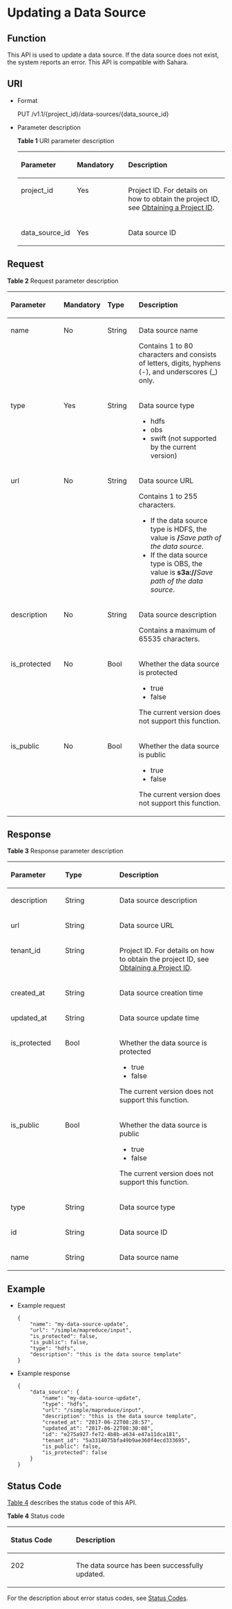 # Updating a Data Source<a name="EN-US_TOPIC_0172486213"></a>

## Function<a name="section11410068144834"></a>

This API is used to update a data source. If the data source does not exist, the system reports an error. This API is compatible with Sahara.

## URI<a name="section4721807314497"></a>

-   Format

    PUT /v1.1/\{project\_id\}/data-sources/\{data\_source\_id\}

-   Parameter description

    **Table  1**  URI parameter description

    <a name="table49499141194754"></a>
    <table><thead align="left"><tr id="row33700024194754"><th class="cellrowborder" valign="top" width="25%" id="mcps1.2.4.1.1"><p id="p16571835194812"><a name="p16571835194812"></a><a name="p16571835194812"></a>Parameter</p>
    </th>
    <th class="cellrowborder" valign="top" width="25%" id="mcps1.2.4.1.2"><p id="p141410194812"><a name="p141410194812"></a><a name="p141410194812"></a>Mandatory</p>
    </th>
    <th class="cellrowborder" valign="top" width="50%" id="mcps1.2.4.1.3"><p id="p11454278194812"><a name="p11454278194812"></a><a name="p11454278194812"></a>Description</p>
    </th>
    </tr>
    </thead>
    <tbody><tr id="row6505449415356"><td class="cellrowborder" valign="top" width="25%" headers="mcps1.2.4.1.1 "><p id="p3492262515356"><a name="p3492262515356"></a><a name="p3492262515356"></a>project_id</p>
    </td>
    <td class="cellrowborder" valign="top" width="25%" headers="mcps1.2.4.1.2 "><p id="p1016041415356"><a name="p1016041415356"></a><a name="p1016041415356"></a>Yes</p>
    </td>
    <td class="cellrowborder" valign="top" width="50%" headers="mcps1.2.4.1.3 "><p id="p1768719515356"><a name="p1768719515356"></a><a name="p1768719515356"></a>Project ID. For details on how to obtain the project ID, see <a href="obtaining-a-project-id.md">Obtaining a Project ID</a>.</p>
    </td>
    </tr>
    <tr id="row20659256153330"><td class="cellrowborder" valign="top" width="25%" headers="mcps1.2.4.1.1 "><p id="p62787041153330"><a name="p62787041153330"></a><a name="p62787041153330"></a>data_source_id</p>
    </td>
    <td class="cellrowborder" valign="top" width="25%" headers="mcps1.2.4.1.2 "><p id="p52585595153330"><a name="p52585595153330"></a><a name="p52585595153330"></a>Yes</p>
    </td>
    <td class="cellrowborder" valign="top" width="50%" headers="mcps1.2.4.1.3 "><p id="p31574830153330"><a name="p31574830153330"></a><a name="p31574830153330"></a>Data source ID</p>
    </td>
    </tr>
    </tbody>
    </table>


## Request<a name="section31697334144924"></a>

**Table  2**  Request parameter description

<a name="table1603131015403"></a>
<table><thead align="left"><tr id="row1607843515403"><th class="cellrowborder" valign="top" width="25%" id="mcps1.2.5.1.1"><p id="p2728483015403"><a name="p2728483015403"></a><a name="p2728483015403"></a>Parameter</p>
</th>
<th class="cellrowborder" valign="top" width="15%" id="mcps1.2.5.1.2"><p id="p6258762615403"><a name="p6258762615403"></a><a name="p6258762615403"></a>Mandatory</p>
</th>
<th class="cellrowborder" valign="top" width="15%" id="mcps1.2.5.1.3"><p id="p45230398152729"><a name="p45230398152729"></a><a name="p45230398152729"></a>Type</p>
</th>
<th class="cellrowborder" valign="top" width="45%" id="mcps1.2.5.1.4"><p id="p3643294215403"><a name="p3643294215403"></a><a name="p3643294215403"></a>Description</p>
</th>
</tr>
</thead>
<tbody><tr id="row14299430102131"><td class="cellrowborder" valign="top" width="25%" headers="mcps1.2.5.1.1 "><p id="p11744825102315"><a name="p11744825102315"></a><a name="p11744825102315"></a>name</p>
</td>
<td class="cellrowborder" valign="top" width="15%" headers="mcps1.2.5.1.2 "><p id="p11806775102315"><a name="p11806775102315"></a><a name="p11806775102315"></a>No</p>
</td>
<td class="cellrowborder" valign="top" width="15%" headers="mcps1.2.5.1.3 "><p id="p16824758102315"><a name="p16824758102315"></a><a name="p16824758102315"></a>String</p>
</td>
<td class="cellrowborder" valign="top" width="45%" headers="mcps1.2.5.1.4 "><p id="p20628190102315"><a name="p20628190102315"></a><a name="p20628190102315"></a>Data source name</p>
<p id="p51435984102315"><a name="p51435984102315"></a><a name="p51435984102315"></a>Contains 1 to 80 characters and consists of letters, digits, hyphens (-), and underscores (_) only.</p>
</td>
</tr>
<tr id="row46055705102136"><td class="cellrowborder" valign="top" width="25%" headers="mcps1.2.5.1.1 "><p id="p38704048102359"><a name="p38704048102359"></a><a name="p38704048102359"></a>type</p>
</td>
<td class="cellrowborder" valign="top" width="15%" headers="mcps1.2.5.1.2 "><p id="p48020182102359"><a name="p48020182102359"></a><a name="p48020182102359"></a>Yes</p>
</td>
<td class="cellrowborder" valign="top" width="15%" headers="mcps1.2.5.1.3 "><p id="p64429504102359"><a name="p64429504102359"></a><a name="p64429504102359"></a>String</p>
</td>
<td class="cellrowborder" valign="top" width="45%" headers="mcps1.2.5.1.4 "><p id="p51407318102359"><a name="p51407318102359"></a><a name="p51407318102359"></a>Data source type</p>
<a name="ul60012686102359"></a><a name="ul60012686102359"></a><ul id="ul60012686102359"><li>hdfs</li><li>obs</li><li>swift (not supported by the current version)</li></ul>
</td>
</tr>
<tr id="row31141531102143"><td class="cellrowborder" valign="top" width="25%" headers="mcps1.2.5.1.1 "><p id="p57562259102339"><a name="p57562259102339"></a><a name="p57562259102339"></a>url</p>
</td>
<td class="cellrowborder" valign="top" width="15%" headers="mcps1.2.5.1.2 "><p id="p32031378102339"><a name="p32031378102339"></a><a name="p32031378102339"></a>No</p>
</td>
<td class="cellrowborder" valign="top" width="15%" headers="mcps1.2.5.1.3 "><p id="p44404814102339"><a name="p44404814102339"></a><a name="p44404814102339"></a>String</p>
</td>
<td class="cellrowborder" valign="top" width="45%" headers="mcps1.2.5.1.4 "><p id="p40020142102339"><a name="p40020142102339"></a><a name="p40020142102339"></a>Data source URL</p>
<p id="p1953133111171"><a name="p1953133111171"></a><a name="p1953133111171"></a>Contains 1 to 255 characters.</p>
<a name="ul24636959102339"></a><a name="ul24636959102339"></a><ul id="ul24636959102339"><li>If the data source type is HDFS, the value is <strong id="b395615292211"><a name="b395615292211"></a><a name="b395615292211"></a>/</strong><em id="i1215990992211"><a name="i1215990992211"></a><a name="i1215990992211"></a>Save path of the data source</em>.</li><li>If the data source type is OBS, the value is <strong id="b22866623155631"><a name="b22866623155631"></a><a name="b22866623155631"></a>s3a://</strong><em id="i1076191992211"><a name="i1076191992211"></a><a name="i1076191992211"></a>Save path of the data source</em>.</li></ul>
</td>
</tr>
<tr id="row6538721915403"><td class="cellrowborder" valign="top" width="25%" headers="mcps1.2.5.1.1 "><p id="p3925522010269"><a name="p3925522010269"></a><a name="p3925522010269"></a>description</p>
</td>
<td class="cellrowborder" valign="top" width="15%" headers="mcps1.2.5.1.2 "><p id="p2555627710269"><a name="p2555627710269"></a><a name="p2555627710269"></a>No</p>
</td>
<td class="cellrowborder" valign="top" width="15%" headers="mcps1.2.5.1.3 "><p id="p5679259510269"><a name="p5679259510269"></a><a name="p5679259510269"></a>String</p>
</td>
<td class="cellrowborder" valign="top" width="45%" headers="mcps1.2.5.1.4 "><p id="p3679749310269"><a name="p3679749310269"></a><a name="p3679749310269"></a>Data source description</p>
<p id="p21051431151815"><a name="p21051431151815"></a><a name="p21051431151815"></a>Contains a maximum of 65535 characters.</p>
</td>
</tr>
<tr id="row6526202815403"><td class="cellrowborder" valign="top" width="25%" headers="mcps1.2.5.1.1 "><p id="p40455002102533"><a name="p40455002102533"></a><a name="p40455002102533"></a>is_protected</p>
</td>
<td class="cellrowborder" valign="top" width="15%" headers="mcps1.2.5.1.2 "><p id="p55629730102533"><a name="p55629730102533"></a><a name="p55629730102533"></a>No</p>
</td>
<td class="cellrowborder" valign="top" width="15%" headers="mcps1.2.5.1.3 "><p id="p9714295102533"><a name="p9714295102533"></a><a name="p9714295102533"></a>Bool</p>
</td>
<td class="cellrowborder" valign="top" width="45%" headers="mcps1.2.5.1.4 "><p id="p48660416102533"><a name="p48660416102533"></a><a name="p48660416102533"></a>Whether the data source is protected</p>
<a name="ul35290564102533"></a><a name="ul35290564102533"></a><ul id="ul35290564102533"><li>true</li><li>false</li></ul>
<p id="p24126416102533"><a name="p24126416102533"></a><a name="p24126416102533"></a>The current version does not support this function.</p>
</td>
</tr>
<tr id="row16863865102529"><td class="cellrowborder" valign="top" width="25%" headers="mcps1.2.5.1.1 "><p id="p5635102102533"><a name="p5635102102533"></a><a name="p5635102102533"></a>is_public</p>
</td>
<td class="cellrowborder" valign="top" width="15%" headers="mcps1.2.5.1.2 "><p id="p53790114102533"><a name="p53790114102533"></a><a name="p53790114102533"></a>No</p>
</td>
<td class="cellrowborder" valign="top" width="15%" headers="mcps1.2.5.1.3 "><p id="p62032007102533"><a name="p62032007102533"></a><a name="p62032007102533"></a>Bool</p>
</td>
<td class="cellrowborder" valign="top" width="45%" headers="mcps1.2.5.1.4 "><p id="p58536693102533"><a name="p58536693102533"></a><a name="p58536693102533"></a>Whether the data source is public</p>
<a name="ul57068190102533"></a><a name="ul57068190102533"></a><ul id="ul57068190102533"><li>true</li><li>false</li></ul>
<p id="p62324105102533"><a name="p62324105102533"></a><a name="p62324105102533"></a>The current version does not support this function.</p>
</td>
</tr>
</tbody>
</table>

## Response<a name="section10069032144933"></a>

**Table  3**  Response parameter description

<a name="table51257841151049"></a>
<table><thead align="left"><tr id="row8480851151049"><th class="cellrowborder" valign="top" width="25%" id="mcps1.2.4.1.1"><p id="p15860319151049"><a name="p15860319151049"></a><a name="p15860319151049"></a>Parameter</p>
</th>
<th class="cellrowborder" valign="top" width="25%" id="mcps1.2.4.1.2"><p id="p40813771151049"><a name="p40813771151049"></a><a name="p40813771151049"></a>Type</p>
</th>
<th class="cellrowborder" valign="top" width="50%" id="mcps1.2.4.1.3"><p id="p17581180151049"><a name="p17581180151049"></a><a name="p17581180151049"></a>Description</p>
</th>
</tr>
</thead>
<tbody><tr id="row14789514151049"><td class="cellrowborder" valign="top" width="25%" headers="mcps1.2.4.1.1 "><p id="p28232664151128"><a name="p28232664151128"></a><a name="p28232664151128"></a>description</p>
</td>
<td class="cellrowborder" valign="top" width="25%" headers="mcps1.2.4.1.2 "><p id="p32100671151824"><a name="p32100671151824"></a><a name="p32100671151824"></a>String</p>
</td>
<td class="cellrowborder" valign="top" width="50%" headers="mcps1.2.4.1.3 "><p id="p60375806151049"><a name="p60375806151049"></a><a name="p60375806151049"></a>Data source description</p>
</td>
</tr>
<tr id="row6511344151049"><td class="cellrowborder" valign="top" width="25%" headers="mcps1.2.4.1.1 "><p id="p59583657151128"><a name="p59583657151128"></a><a name="p59583657151128"></a>url</p>
</td>
<td class="cellrowborder" valign="top" width="25%" headers="mcps1.2.4.1.2 "><p id="p47113545151824"><a name="p47113545151824"></a><a name="p47113545151824"></a>String</p>
</td>
<td class="cellrowborder" valign="top" width="50%" headers="mcps1.2.4.1.3 "><p id="p38365320151049"><a name="p38365320151049"></a><a name="p38365320151049"></a>Data source URL</p>
</td>
</tr>
<tr id="row33112539151141"><td class="cellrowborder" valign="top" width="25%" headers="mcps1.2.4.1.1 "><p id="p64870032151141"><a name="p64870032151141"></a><a name="p64870032151141"></a>tenant_id</p>
</td>
<td class="cellrowborder" valign="top" width="25%" headers="mcps1.2.4.1.2 "><p id="p2060135151824"><a name="p2060135151824"></a><a name="p2060135151824"></a>String</p>
</td>
<td class="cellrowborder" valign="top" width="50%" headers="mcps1.2.4.1.3 "><p id="p13856035173519"><a name="p13856035173519"></a><a name="p13856035173519"></a>Project ID. For details on how to obtain the project ID, see <a href="obtaining-a-project-id.md">Obtaining a Project ID</a>.</p>
</td>
</tr>
<tr id="row22096096151146"><td class="cellrowborder" valign="top" width="25%" headers="mcps1.2.4.1.1 "><p id="p44953331151146"><a name="p44953331151146"></a><a name="p44953331151146"></a>created_at</p>
</td>
<td class="cellrowborder" valign="top" width="25%" headers="mcps1.2.4.1.2 "><p id="p26983233151824"><a name="p26983233151824"></a><a name="p26983233151824"></a>String</p>
</td>
<td class="cellrowborder" valign="top" width="50%" headers="mcps1.2.4.1.3 "><p id="p25869246151146"><a name="p25869246151146"></a><a name="p25869246151146"></a>Data source creation time</p>
</td>
</tr>
<tr id="row4456002103134"><td class="cellrowborder" valign="top" width="25%" headers="mcps1.2.4.1.1 "><p id="p25391906103134"><a name="p25391906103134"></a><a name="p25391906103134"></a>updated_at</p>
</td>
<td class="cellrowborder" valign="top" width="25%" headers="mcps1.2.4.1.2 "><p id="p32099444103134"><a name="p32099444103134"></a><a name="p32099444103134"></a>String</p>
</td>
<td class="cellrowborder" valign="top" width="50%" headers="mcps1.2.4.1.3 "><p id="p49918133103134"><a name="p49918133103134"></a><a name="p49918133103134"></a>Data source update time</p>
</td>
</tr>
<tr id="row18376161151152"><td class="cellrowborder" valign="top" width="25%" headers="mcps1.2.4.1.1 "><p id="p10483939151640"><a name="p10483939151640"></a><a name="p10483939151640"></a>is_protected</p>
</td>
<td class="cellrowborder" valign="top" width="25%" headers="mcps1.2.4.1.2 "><p id="p65650233151640"><a name="p65650233151640"></a><a name="p65650233151640"></a>Bool</p>
</td>
<td class="cellrowborder" valign="top" width="50%" headers="mcps1.2.4.1.3 "><p id="p16068681151640"><a name="p16068681151640"></a><a name="p16068681151640"></a>Whether the data source is protected</p>
<a name="ul24233663152954"></a><a name="ul24233663152954"></a><ul id="ul24233663152954"><li>true</li><li>false</li></ul>
<p id="p16709791152954"><a name="p16709791152954"></a><a name="p16709791152954"></a>The current version does not support this function.</p>
</td>
</tr>
<tr id="row6726034151222"><td class="cellrowborder" valign="top" width="25%" headers="mcps1.2.4.1.1 "><p id="p20438892151640"><a name="p20438892151640"></a><a name="p20438892151640"></a>is_public</p>
</td>
<td class="cellrowborder" valign="top" width="25%" headers="mcps1.2.4.1.2 "><p id="p16062920151640"><a name="p16062920151640"></a><a name="p16062920151640"></a>Bool</p>
</td>
<td class="cellrowborder" valign="top" width="50%" headers="mcps1.2.4.1.3 "><p id="p26028163151640"><a name="p26028163151640"></a><a name="p26028163151640"></a>Whether the data source is public</p>
<a name="ul23909441152958"></a><a name="ul23909441152958"></a><ul id="ul23909441152958"><li>true</li><li>false</li></ul>
<p id="p48787181152958"><a name="p48787181152958"></a><a name="p48787181152958"></a>The current version does not support this function.</p>
</td>
</tr>
<tr id="row25334813151227"><td class="cellrowborder" valign="top" width="25%" headers="mcps1.2.4.1.1 "><p id="p38853957151227"><a name="p38853957151227"></a><a name="p38853957151227"></a>type</p>
</td>
<td class="cellrowborder" valign="top" width="25%" headers="mcps1.2.4.1.2 "><p id="p66202595151828"><a name="p66202595151828"></a><a name="p66202595151828"></a>String</p>
</td>
<td class="cellrowborder" valign="top" width="50%" headers="mcps1.2.4.1.3 "><p id="p60833455151227"><a name="p60833455151227"></a><a name="p60833455151227"></a>Data source type</p>
</td>
</tr>
<tr id="row8652083151249"><td class="cellrowborder" valign="top" width="25%" headers="mcps1.2.4.1.1 "><p id="p29730140151249"><a name="p29730140151249"></a><a name="p29730140151249"></a>id</p>
</td>
<td class="cellrowborder" valign="top" width="25%" headers="mcps1.2.4.1.2 "><p id="p17113312151828"><a name="p17113312151828"></a><a name="p17113312151828"></a>String</p>
</td>
<td class="cellrowborder" valign="top" width="50%" headers="mcps1.2.4.1.3 "><p id="p39995064151249"><a name="p39995064151249"></a><a name="p39995064151249"></a>Data source ID</p>
</td>
</tr>
<tr id="row12228393151256"><td class="cellrowborder" valign="top" width="25%" headers="mcps1.2.4.1.1 "><p id="p50975775151256"><a name="p50975775151256"></a><a name="p50975775151256"></a>name</p>
</td>
<td class="cellrowborder" valign="top" width="25%" headers="mcps1.2.4.1.2 "><p id="p21869845151828"><a name="p21869845151828"></a><a name="p21869845151828"></a>String</p>
</td>
<td class="cellrowborder" valign="top" width="50%" headers="mcps1.2.4.1.3 "><p id="p43580859151256"><a name="p43580859151256"></a><a name="p43580859151256"></a>Data source name</p>
</td>
</tr>
</tbody>
</table>

## Example<a name="section205032433315"></a>

-   Example request

    ```
    { 
        "name": "my-data-source-update",  
        "url": "/simple/mapreduce/input",  
        "is_protected": false,  
        "is_public": false,  
        "type": "hdfs",  
        "description": "this is the data source template" 
    }
    ```


-   Example response

    ```
    {
        "data_source": {
            "name": "my-data-source-update",
            "type": "hdfs",
            "url": "/simple/mapreduce/input",
            "description": "this is the data source template",
            "created_at": "2017-06-22T08:28:57",
            "updated_at": "2017-06-22T08:30:08",
            "id": "e275a927-fe72-4b8b-a634-e47a11dca181",
            "tenant_id": "5a3314075bfa49b9ae360f4ecd333695",
            "is_public": false,
            "is_protected": false
        }
    }
    ```


## Status Code<a name="section13299747144948"></a>

[Table 4](#table1584477916050)  describes the status code of this API.

**Table  4**  Status code

<a name="table1584477916050"></a>
<table><thead align="left"><tr id="row1339492016050"><th class="cellrowborder" valign="top" width="30%" id="mcps1.2.3.1.1"><p id="p3411176516050"><a name="p3411176516050"></a><a name="p3411176516050"></a>Status Code</p>
</th>
<th class="cellrowborder" valign="top" width="70%" id="mcps1.2.3.1.2"><p id="p1158961516050"><a name="p1158961516050"></a><a name="p1158961516050"></a>Description</p>
</th>
</tr>
</thead>
<tbody><tr id="row3719767816050"><td class="cellrowborder" valign="top" width="30%" headers="mcps1.2.3.1.1 "><p id="p6022194016050"><a name="p6022194016050"></a><a name="p6022194016050"></a>202</p>
</td>
<td class="cellrowborder" valign="top" width="70%" headers="mcps1.2.3.1.2 "><p id="p4613894216050"><a name="p4613894216050"></a><a name="p4613894216050"></a>The data source has been successfully updated.</p>
</td>
</tr>
</tbody>
</table>

For the description about error status codes, see  [Status Codes](status-codes.md).

